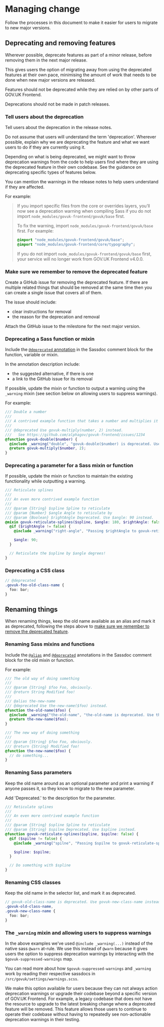 # Managing change

Follow the processes in this document to make it easier for users to migrate to new major versions.

## Deprecating and removing features

Wherever possible, deprecate features as part of a minor release, before removing them in the next major release.

This gives users the option of migrating away from using the deprecated features at their own pace, minimising the amount of work that needs to be done when new major versions are released.

Features should not be deprecated while they are relied on by other parts of GOV.UK Frontend.

Deprecations should not be made in patch releases.

### Tell users about the deprecation

Tell users about the deprecation in the release notes.

Do not assume that users will understand the term 'deprecation'. Wherever possible, explain why we are deprecating the feature and what we want users to do if they are currently using it.

Depending on what is being deprecated, we might want to throw deprecation warnings from the code to help users find where they are using the deprecated feature in their own codebase. See the guidance on deprecating specific types of features below.

You can mention the warnings in the release notes to help users understand if they are affected.

For example:

> If you import specific files from the core or overrides layers, you’ll now see a deprecation warning when compiling Sass if you do not import `node_modules/govuk-frontend/govuk/base` first.
>
> To fix the warning, import `node_modules/govuk-frontend/govuk/base` first. For example:
>
> ```scss
> @import "node_modules/govuk-frontend/govuk/base";
> @import "node_modules/govuk-frontend/core/typography";
> ```
>
> If you do not import `node_modules/govuk-frontend/govuk/base` first, your service will no longer work from GOV.UK Frontend v4.0.0.

### Make sure we remember to remove the deprecated feature

Create a GitHub issue for removing the deprecated feature. If there are multiple related things that should be removed at the same time then you can create a single issue that covers all of them.

The issue should include:

- clear instructions for removal
- the reason for the deprecation and removal

Attach the GitHub issue to the milestone for the next major version.

### Deprecating a Sass function or mixin

Include the [`@deprecated` annotation](http://sassdoc.com/annotations/#deprecated) in the Sassdoc comment block for the function, variable or mixin.

In the annotation description include:

- the suggested alternative, if there is one
- a link to the GitHub issue for its removal

If possible, update the mixin or function to output a warning using the `_warning` mixin (see section below on allowing users to suppress warnings).

For example:

```scss
/// Double a number
///
/// A contrived example function that takes a number and multiplies it by 2.
///
/// @deprecated Use govuk-multiply(number, 2) instead.
///   See https://github.com/alphagov/govuk-frontend/issues/1234
@function govuk-double($number) {
  @include _warning("double", "govuk-double($number) is deprecated. Use govuk-multiply($number, 2) instead.");
  @return govuk-multiply($number, 2);
}
```

### Deprecating a parameter for a Sass mixin or function

If possible, update the mixin or function to maintain the existing functionality while outputting a warning.

```scss
/// Reticulate splines
///
/// An even more contrived example function
///
/// @param {String} $spline Spline to reticulate
/// @param {Number} $angle Angle to reticulate by
/// @param {Boolean} $rightAngle Deprecated. Use $angle: 90 instead.
@mixin govuk-reticulate-splines($spline, $angle: 180, $rightAngle: false) {
  @if ($rightAngle != false) {
    @include _warning("right-angle", "Passing $rightAngle to govuk-reticulate-splines is deprecated. Pass $angle: 90 instead.");

    $angle: 90;
  }

  // Reticulate the $spline by $angle degrees!
}
```

### Deprecating a CSS class

```scss
// @deprecated
.govuk-foo-old-class-name {
  foo: bar;
}
```

## Renaming things

When renaming things, keep the old name available as an alias and mark it as deprecated, following the steps above to [make sure we remember to remove the deprecated feature](#make-sure-we-remember-to-remove-the-deprecated-feature).

### Renaming Sass mixins and functions

Include the [`@alias`](http://sassdoc.com/annotations/#alias) and [`@deprecated`](http://sassdoc.com/annotations/#deprecated) annotations in the Sassdoc comment block for the old mixin or function.

For example:

```scss
/// The old way of doing something
///
/// @param {String} $foo Foo, obviously.
/// @return String Modified foo!
///
/// @alias the-new-name
/// @deprecated Use the-new-name($foo) instead.
@function the-old-name($foo) {
  @include _warning("the-old-name", "the-old-name is deprecated. Use the-new-name instead.");
  @return the-new-name($foo);
}

/// The new way of doing something
///
/// @param {String} $foo Foo, obviously.
/// @return {String} Modified foo!
@function the-new-name($foo) {
  // do something...
}
```

### Renaming Sass parameters

Keep the old name around as an optional parameter and print a warning if anyone passes it, so they know to migrate to the new parameter.

Add 'Deprecated.' to the description for the parameter.

```scss
/// Reticulate splines
///
/// An even more contrived example function
///
/// @param {String} $spline Spline to reticulate
/// @param {String} $spilne Deprecated. Use $spline instead.
@function govuk-reticulate-splines($spline, $spilne: false) {
  @if ($spilne != false) {
    @include _warning("spilne", "Passing $spilne to govuk-reticulate-splines is deprecated. Pass $spline instead.");

    $spline: $spilne;
  }

  // Do something with $spline
}
```

### Renaming CSS classes

Keep the old name in the selector list, and mark it as deprecated.

```scss
// govuk-old-class-name is deprecated. Use govuk-new-class-name instead.
.govuk-old-class-name,
.govuk-new-class-name {
  foo: bar;
}
```

### The `_warning` mixin and allowing users to suppress warnings

In the above examples we've used `@include _warning(...)` instead of the native sass `@warn` at-rule. We use this instead of `@warn` because it gives users the option to suppress deprecation warnings by interacting with the `$govuk-suppressed-warnings` map.

You can read more about how `$govuk-suppressed-warnings` and `_warning` work by reading their respective sassdocs in `/src/govuk/settings/warnings.scss`.

We make this option available for users because they can not always action deprecation warnings or upgrade their codebase beyond a specific version of GOV.UK Frontend. For example, a legacy codebase that does not have the resource to upgrade to the latest breaking change where a deprecated feature will be removed. This feature allows those users to continue to operate their codebase without having to repeatedly see non-actionable deprecation warnings in their testing.
